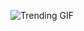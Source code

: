 ![Trending GIF](https://media1.giphy.com/media/v1.Y2lkPThiYjIxNzcyMDVzczV3aGc2N3ZhazY1ZTNqaHhkNTdhOGxzMjZnMDI2dWlkOG9mbCZlcD12MV9naWZzX3NlYXJjaCZjdD1n/2jMtpIi8mhE8ctiMtK/giphy.gif)
